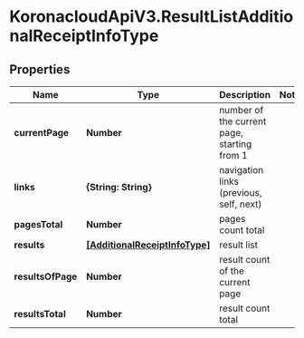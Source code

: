 # KoronacloudApiV3.ResultListAdditionalReceiptInfoType

## Properties
Name | Type | Description | Notes
------------ | ------------- | ------------- | -------------
**currentPage** | **Number** | number of the current page, starting from 1 | 
**links** | **{String: String}** | navigation links (previous, self, next) | 
**pagesTotal** | **Number** | pages count total | 
**results** | [**[AdditionalReceiptInfoType]**](AdditionalReceiptInfoType.md) | result list | 
**resultsOfPage** | **Number** | result count of the current page | 
**resultsTotal** | **Number** | result count total | 


